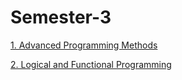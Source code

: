 # Semester-3
[1. Advanced Programming Methods](https://github.com/IoanaBotezatu01/-Advanced-Programming-Methods)

[2. Logical and Functional Programming](https://github.com/IoanaBotezatu01/Logical-and-Functional-Programming)
